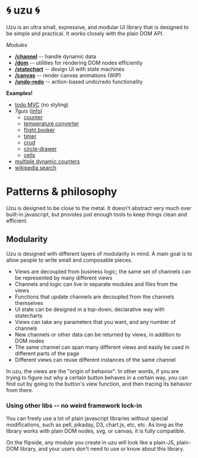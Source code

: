 # :cyclone: uzu :cyclone:

Uzu is an ultra small, expressive, and modular UI library that is designed to be simple and practical. It works closely with the plain DOM API.

_Modules_
* **[/channel](/channel)** -- handle dynamic data
* **[/dom](/dom)** -- utilities for rendering DOM nodes efficiently
* **[/statechart](/statechart)** -- design UI with state machines
* **[/canvas](/canvas)** -- render canvas animations (WIP)
* **[/undo-redo](/undo-redo)** -- action-based undo/redo functionality

**Examples!**
* [todo MVC](/examples/todo.js) (no styling)
* 7guis ([info](https://github.com/eugenkiss/7guis/wiki))
   * [counter](/examples/7guis/counter.js)
   * [temperature converter](/examples/7guis/temperature-converter.js)
   * [flight booker](/examples/7guis/flight-booker.js)
   * [timer](/examples/7guis/timer.js)
   * [crud](/examples/7guis/crud.js)
   * [circle-drawer](/examples/7guis/circles.js)
   * [cells](/examples/7guis/cells.js)
* [multiple dynamic counters](/examples/counter-many.js)
* [wikipedia search](/examples/wiki-search.js)

# Patterns & philosophy

Uzu is designed to be close to the metal. It doesn't abstract very much over built-in javascript, but provides just enough tools to keep things clean and efficient.

## Modularity

Uzu is designed with different layers of modularity in mind. A main goal is to allow people to write small and composable pieces.

* Views are decoupled from business logic; the same set of channels can be represented by many different views
* Channels and logic can live in separate modules and files from the views
* Functions that update channels are decoupled from the channels themselves
* UI state can be designed in a top-down, declarative way with statecharts
* Views can take any parameters that you want, and any number of channels
* New channels or other data can be returned by views, in addition to DOM nodes
* The same channel can span many different views and easily be used in different parts of the page
* Different views can reuse different instances of the same channel

In uzu, the views are the "origin of behavior". In other words, if you are trying to figure out why a certain button behaves in a certain way, you can find out by going to the button's view function, and then tracing its behavior from there.

### Using other libs -- no weird framework lock-in

You can freely use a lot of plain javascript libraries without special modifications, such as pell, pikaday, D3, chart.js, etc, etc. As long as the library works with plain DOM nodes, svg, or canvas, it is fully compatible.

On the flipside, any module you create in uzu will look like a plain-JS, plain-DOM library, and your users don't need to use or know about this library.
